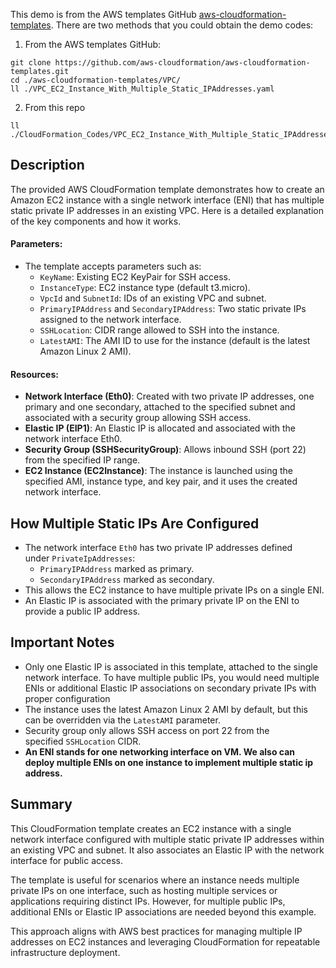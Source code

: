 This demo is from the AWS templates GitHub [aws-cloudformation-templates](https://github.com/aws-cloudformation/aws-cloudformation-templates). There are two methods that you could obtain the demo codes:

1. From the AWS templates GitHub:
```
git clone https://github.com/aws-cloudformation/aws-cloudformation-templates.git
cd ./aws-cloudformation-templates/VPC/
ll ./VPC_EC2_Instance_With_Multiple_Static_IPAddresses.yaml
```
2. From this repo
```
ll ./CloudFormation_Codes/VPC_EC2_Instance_With_Multiple_Static_IPAddresses.yaml
```

## Description

The provided AWS CloudFormation template demonstrates how to create an Amazon EC2 instance with a single network interface (ENI) that has multiple static private IP addresses in an existing VPC. Here is a detailed explanation of the key components and how it works.

#### **Parameters**: 
- The template accepts parameters such as:
    - `KeyName`: Existing EC2 KeyPair for SSH access.
    - `InstanceType`: EC2 instance type (default t3.micro).
    - `VpcId` and `SubnetId`: IDs of an existing VPC and subnet.
    - `PrimaryIPAddress` and `SecondaryIPAddress`: Two static private IPs assigned to the network interface.    
    - `SSHLocation`: CIDR range allowed to SSH into the instance.
    - `LatestAMI`: The AMI ID to use for the instance (default is the latest Amazon Linux 2 AMI).

#### **Resources**:
- **Network Interface (Eth0)**: Created with two private IP addresses, one primary and one secondary, attached to the specified subnet and associated with a security group allowing SSH access.
- **Elastic IP (EIP1)**: An Elastic IP is allocated and associated with the network interface Eth0. 
- **Security Group (SSHSecurityGroup)**: Allows inbound SSH (port 22) from the specified IP range.
- **EC2 Instance (EC2Instance)**: The instance is launched using the specified AMI, instance type, and key pair, and it uses the created network interface.

## How Multiple Static IPs Are Configured

- The network interface `Eth0` has two private IP addresses defined under `PrivateIpAddresses`:
    - `PrimaryIPAddress` marked as primary.
    - `SecondaryIPAddress` marked as secondary.
- This allows the EC2 instance to have multiple private IPs on a single ENI.
- An Elastic IP is associated with the primary private IP on the ENI to provide a public IP address.

## Important Notes

- Only one Elastic IP is associated in this template, attached to the single network interface. To have multiple public IPs, you would need multiple ENIs or additional Elastic IP associations on secondary private IPs with proper configuration
- The instance uses the latest Amazon Linux 2 AMI by default, but this can be overridden via the `LatestAMI` parameter.
- Security group only allows SSH access on port 22 from the specified `SSHLocation` CIDR.
- **An ENI stands for one networking interface on VM. We also can deploy multiple ENIs on one instance to implement multiple static ip address.**
## Summary

This CloudFormation template creates an EC2 instance with a single network interface configured with multiple static private IP addresses within an existing VPC and subnet. It also associates an Elastic IP with the network interface for public access. 

The template is useful for scenarios where an instance needs multiple private IPs on one interface, such as hosting multiple services or applications requiring distinct IPs. However, for multiple public IPs, additional ENIs or Elastic IP associations are needed beyond this example.

This approach aligns with AWS best practices for managing multiple IP addresses on EC2 instances and leveraging CloudFormation for repeatable infrastructure deployment.